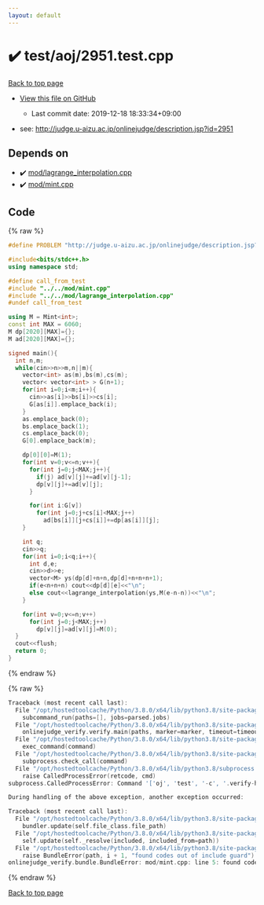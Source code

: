 ```yaml
---
layout: default
---
```


<!-- mathjax config similar to math.stackexchange -->
<script type="text/javascript" async
  src="https://cdnjs.cloudflare.com/ajax/libs/mathjax/2.7.5/MathJax.js?config=TeX-MML-AM_CHTML">
</script>
<script type="text/x-mathjax-config">
  MathJax.Hub.Config({
    TeX: { equationNumbers: { autoNumber: "AMS" }},
    tex2jax: {
      inlineMath: [ ['$','$'] ],
      processEscapes: true
    },
    "HTML-CSS": { matchFontHeight: false },
    displayAlign: "left",
    displayIndent: "2em"
  });
</script>

<script type="text/javascript" src="https://cdnjs.cloudflare.com/ajax/libs/jquery/3.4.1/jquery.min.js"></script>
<script src="https://cdn.jsdelivr.net/npm/jquery-balloon-js@1.1.2/jquery.balloon.min.js" integrity="sha256-ZEYs9VrgAeNuPvs15E39OsyOJaIkXEEt10fzxJ20+2I=" crossorigin="anonymous"></script>
<script type="text/javascript" src="../../../assets/js/copy-button.js"></script>
<link rel="stylesheet" href="../../../assets/css/copy-button.css" />


# :heavy_check_mark: test/aoj/2951.test.cpp

<a href="../../../index.html">Back to top page</a>

* <a href="{{ site.github.repository_url }}/blob/master/test/aoj/2951.test.cpp">View this file on GitHub</a>
    - Last commit date: 2019-12-18 18:33:34+09:00


* see: <a href="http://judge.u-aizu.ac.jp/onlinejudge/description.jsp?id=2951">http://judge.u-aizu.ac.jp/onlinejudge/description.jsp?id=2951</a>


## Depends on

* :heavy_check_mark: <a href="../../../library/mod/lagrange_interpolation.cpp.html">mod/lagrange_interpolation.cpp</a>
* :heavy_check_mark: <a href="../../../library/mod/mint.cpp.html">mod/mint.cpp</a>


## Code

<a id="unbundled"></a>
{% raw %}
```cpp
#define PROBLEM "http://judge.u-aizu.ac.jp/onlinejudge/description.jsp?id=2951"

#include<bits/stdc++.h>
using namespace std;

#define call_from_test
#include "../../mod/mint.cpp"
#include "../../mod/lagrange_interpolation.cpp"
#undef call_from_test

using M = Mint<int>;
const int MAX = 6060;
M dp[2020][MAX]={};
M ad[2020][MAX]={};

signed main(){
  int n,m;
  while(cin>>n>>m,n||m){
    vector<int> as(m),bs(m),cs(m);
    vector< vector<int> > G(n+1);
    for(int i=0;i<m;i++){
      cin>>as[i]>>bs[i]>>cs[i];
      G[as[i]].emplace_back(i);
    }
    as.emplace_back(0);
    bs.emplace_back(1);
    cs.emplace_back(0);
    G[0].emplace_back(m);

    dp[0][0]=M(1);
    for(int v=0;v<=n;v++){
      for(int j=0;j<MAX;j++){
        if(j) ad[v][j]+=ad[v][j-1];
        dp[v][j]+=ad[v][j];
      }

      for(int i:G[v])
        for(int j=0;j+cs[i]<MAX;j++)
          ad[bs[i]][j+cs[i]]+=dp[as[i]][j];
    }

    int q;
    cin>>q;
    for(int i=0;i<q;i++){
      int d,e;
      cin>>d>>e;
      vector<M> ys(dp[d]+n+n,dp[d]+n+n+n+1);
      if(e<n+n+n) cout<<dp[d][e]<<"\n";
      else cout<<lagrange_interpolation(ys,M(e-n-n))<<"\n";
    }

    for(int v=0;v<=n;v++)
      for(int j=0;j<MAX;j++)
        dp[v][j]=ad[v][j]=M(0);
  }
  cout<<flush;
  return 0;
}

```
{% endraw %}

<a id="bundled"></a>
{% raw %}
```cpp
Traceback (most recent call last):
  File "/opt/hostedtoolcache/Python/3.8.0/x64/lib/python3.8/site-packages/onlinejudge_verify/main.py", line 169, in main
    subcommand_run(paths=[], jobs=parsed.jobs)
  File "/opt/hostedtoolcache/Python/3.8.0/x64/lib/python3.8/site-packages/onlinejudge_verify/main.py", line 66, in subcommand_run
    onlinejudge_verify.verify.main(paths, marker=marker, timeout=timeout, jobs=jobs)
  File "/opt/hostedtoolcache/Python/3.8.0/x64/lib/python3.8/site-packages/onlinejudge_verify/verify.py", line 88, in main
    exec_command(command)
  File "/opt/hostedtoolcache/Python/3.8.0/x64/lib/python3.8/site-packages/onlinejudge_verify/verify.py", line 26, in exec_command
    subprocess.check_call(command)
  File "/opt/hostedtoolcache/Python/3.8.0/x64/lib/python3.8/subprocess.py", line 364, in check_call
    raise CalledProcessError(retcode, cmd)
subprocess.CalledProcessError: Command '['oj', 'test', '-c', '.verify-helper/cache/73173ca12efecaabc50e0858435d10fb/a.out', '-d', '.verify-helper/cache/73173ca12efecaabc50e0858435d10fb/test', '--tle', '60', '--judge-command', '.verify-helper/cache/73173ca12efecaabc50e0858435d10fb/checker.out', '-j', '2']' returned non-zero exit status 1.

During handling of the above exception, another exception occurred:

Traceback (most recent call last):
  File "/opt/hostedtoolcache/Python/3.8.0/x64/lib/python3.8/site-packages/onlinejudge_verify/docs.py", line 328, in write_contents
    bundler.update(self.file_class.file_path)
  File "/opt/hostedtoolcache/Python/3.8.0/x64/lib/python3.8/site-packages/onlinejudge_verify/bundle.py", line 154, in update
    self.update(self._resolve(included, included_from=path))
  File "/opt/hostedtoolcache/Python/3.8.0/x64/lib/python3.8/site-packages/onlinejudge_verify/bundle.py", line 123, in update
    raise BundleError(path, i + 1, "found codes out of include guard")
onlinejudge_verify.bundle.BundleError: mod/mint.cpp: line 5: found codes out of include guard

```
{% endraw %}

<a href="../../../index.html">Back to top page</a>

